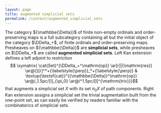 ```yaml
---
layout: page
title: augmented simplicial sets
permalink: /context/augmented_simplicial_sets
---
```

The category ${\mathbbe{\Delta}}$ of finite non-empty ordinals and order-preserving maps is a full subcategory containing all but the initial object of the category $\DDelta_+$, of finite ordinals and order-preserving maps. Presheaves on ${\mathbbe{\Delta}}$ are **simplicial sets**, while presheaves on $\DDelta_+$ are called **augmented simplicial sets**. Left Kan extension defines a left adjoint to restriction $$ \xymatrix{ \cat{Set}^{\DDelta_+^\mathrm{op}} \ar[r]|{\mathrm{res}}  \ar@{}[r]^*+{\labelstyle{\perp}}_*+{\labelstyle{\perp}} &  \textup{\textsf{cat}}^{{\mathbbe{\Delta}}^\mathrm{op}} \ar@/_1.5pc/[l]_{\pi_0} \ar@/^1.5pc/[l]^{\mathrm{triv}}}$$ that augments a simplicial set $X$ with its set $\pi_0 X$ of path components. Right Kan extension assigns a simplicial set the trivial augmentation built from the one-point set, as can easily be verified by readers familiar with the combinatorics of simplicial sets.
